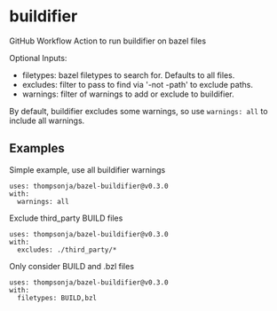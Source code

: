 # buildifier

GitHub Workflow Action to run buildifier on bazel files

Optional Inputs:
* filetypes: bazel filetypes to search for. Defaults to all files.
* excludes: filter to pass to find via '-not -path' to exclude paths.
* warnings: filter of warnings to add or exclude to buildifier.

By default, buildifier excludes some warnings, so use `warnings: all` to include
all warnings.

## Examples

Simple example, use all buildifier warnings

```ylm
uses: thompsonja/bazel-buildifier@v0.3.0
with:
  warnings: all
```

Exclude third\_party BUILD files

```ylm
uses: thompsonja/bazel-buildifier@v0.3.0
with:
  excludes: ./third_party/*
```

Only consider BUILD and .bzl files

```ylm
uses: thompsonja/bazel-buildifier@v0.3.0
with:
  filetypes: BUILD,bzl
```
